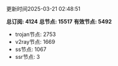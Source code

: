 更新时间2025-03-21 02:48:51

**总订阅: 4124**
**总节点: 15517**
**有效节点: 5492**
- trojan节点: 2753
- v2ray节点: 1669
- ss节点: 1067
- ssr节点: 3

